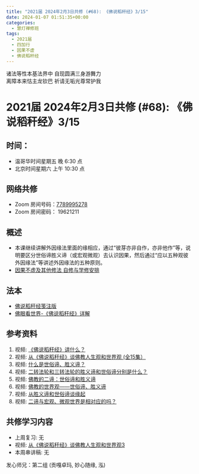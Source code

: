 ```yaml
---
title: "2021届 2024年2月3日共修 (#68): 《佛说稻秆经》3/15"
date: 2024-01-07 01:51:35+00:00
categories:
  - 慧灯禅修班
tags:
  - 2021届
  - 四加行
  - 因果不虚
  - 佛说稻秆经
---
```

诸法等性本基法界中 自现圆满三身游舞力\
离障本来怙主龙钦巴 祈请无垢光尊常护我

# 2021届 2024年2月3日共修 (#68): 《佛说稻秆经》3/15

## 时间：

* 温哥华时间星期五 晚 6:30 点
* 北京时间星期六 上午 10:30 点

## 网络共修

* Zoom 房间号码：[7789995278](https://us02web.zoom.us/j/7789995278?pwd=VjZmbWJFY2k2K0E5RVB2cTNIQmhqUT09)
* Zoom 房间密码： 19621211

## 概述

* 本课继续讲解外因缘法里面的缘相应，通过“彼芽亦非自作，亦非他作”等，说明要区分世俗谛胜义谛（或宏观微观）去认识因果，然后通过“应以五种观彼外因缘法”等讲述外因缘法的五种原则。 
* [因果不虚及其他修法 自修与学修安排 ](https://fohuifayu.com/index.php/huideng-jiangtang/chanxiuke/zen-03/8655-zen03-ygbx?title=%E4%BD%9B%E8%AF%B4%E7%A8%BB%E7%A7%86%E7%BB%8F)

## 法本

* [](https://www.huidengvan.com/pages/fsdgj/)[](/f/up/佛眼看世界-《佛说稻秆经》详解.pdf)[佛说稻秆经笺注版](https://www.huidengvan.com/pages/fsdgj/)
* [佛眼看世界-《佛说稻秆经》详解](https://fohuifayu.com/index.php/huideng-zhiguang/dianzi-congshu/jingdian-jiedu/jingdian-jiedu-5)

## 参考资料[](https://www.huidengvan.com/posts/2023-08-05-2021%E5%B1%8A-2023%E5%B9%B48%E6%9C%8812%E6%97%A5%E5%85%B1%E4%BF%AE-46-%E8%BD%AE%E5%9B%9E%E8%BF%87%E6%82%A3%E6%95%B4%E4%BD%932-2%E4%B8%89%E6%A0%B9%E6%9C%AC%E8%8B%A6/)

1. 视频: [《佛说稻秆经》讲什么？ ](https://fohuifayu.com/index.php/shipin-jingcui/jingcai-shipin/3098-Y16123-Y09?title=)
2. 视频: [](https://fohuifayu.com/index.php/shipin-jingcui/jingcai-shipin/3098-Y16123-Y09?title=)[从《佛说稻秆经》谈佛教人生观和世界观 (全15集）](https://fohuifayu.com/index.php/huideng-jiangtang/jingdian-jiedu/foshuo-daoganjing)
3. [](https://fohuifayu.com/index.php/other-column/xiangguan-jinglun/jingdian/yuanqi-jing/8377-d33?title=)[](https://fohuifayu.com/index.php/huideng-jiangtang/jingdian-jiedu/yuanqi-zan)视频: [什么是世俗谛、胜义谛？](https://fohuifayu.com/index.php/shipin-jingcui/jingcai-shipin/3725-Y14033-Y01?title=)
4. 视频: [二转法轮和三转法轮的胜义谛和世俗谛分别是什么？](https://fohuifayu.com/index.php/shipin-jingcui/wenda-zhailu/8216-v21019-v05?title=)
5. 视频: [佛教的二谛：世俗谛和胜义谛](https://fohuifayu.com/index.php/shipin-jingcui/jingcai-shipin/3514-Y16124-Y09?title=)
6. 视频: [佛教的世界观——世俗谛、胜义谛](https://fohuifayu.com/index.php/shipin-jingcui/jingcai-shipin/3091-Y16126-Y01?title=)
7. 视频: [从胜义谛和世俗谛谈缘起](https://fohuifayu.com/index.php/shipin-jingcui/jingcai-shipin/3282-Y16129-Y07?title=)
8. 视频: [二谛与宏观、微观世界是相对应的吗？ ](https://fohuifayu.com/index.php/shipin-jingcui/wenda-zhailu/3108-V16128-V06?title=%E4%B8%96%E4%BF%97%E8%B0%9B)

## **共修学习内容**

* 上周复习: [](https://www.huidengvan.com/f/up/%E4%B8%B2%E8%AE%B2%E7%A8%BF-%E7%94%9F%E8%8B%A6%E8%80%81%E8%8B%A6.ppt)[](https://www.huidengvan.com/f/up/%E4%B8%8A%E5%91%A8%E5%A4%8D%E4%B9%A0-%E7%97%85%E8%8B%A6.docx)[](https://www.huidengvan.com/f/up/%E4%B8%B2%E8%AE%B2%E7%A8%BF-%E7%88%B1%E5%88%AB%E7%A6%BB%E8%8B%A6.docx)[](/f/up/上周复习-不欲临苦.docx)无
* [](/f/up/串讲稿-人生八苦.pdf)视频: [从《佛说稻秆经》谈佛教人生观和世界观3](https://fohuifayu.com/index.php/huideng-jiangtang/rensheng-zhihui/2016-07-21-09-15-04/2017-01-20-04-20-16/1705-l16128)
* 本周串讲稿: [](https://www.huidengvan.com/f/up/%E4%B8%B2%E8%AE%B2%E7%A8%BF-%E7%94%9F%E8%8B%A6%E8%80%81%E8%8B%A6.ppt)[](https://www.huidengvan.com/f/up/%E4%B8%8A%E5%91%A8%E5%A4%8D%E4%B9%A0-%E7%97%85%E8%8B%A6.docx)[](https://www.huidengvan.com/f/up/%E4%B8%B2%E8%AE%B2%E7%A8%BF-%E7%88%B1%E5%88%AB%E7%A6%BB%E8%8B%A6.docx)[](/f/up/上周复习-不欲临苦.docx)无

发心师兄：第二组 (贡嘎卓玛, 妙心随缘, 泓)
